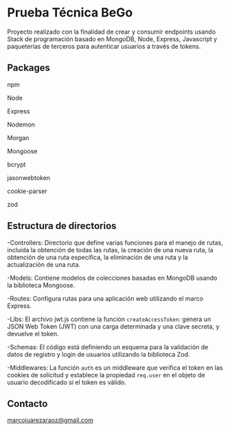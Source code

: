 # Prueba Técnica BeGo

Proyecto realizado con la finalidad de crear y consumir endpoints usando Stack de programación basado en MongoDB, Node, Express, Javascript y paqueterías de terceros para autenticar usuarios a través de tokens.

## Packages

npm

Node

Express

Nodemon

Morgan

Mongoose

bcrypt

jasonwebtoken

cookie-parser

zod


## Estructura de directorios

-Controllers: Directorio que define varias funciones para el manejo de rutas, incluida la obtención de todas las rutas, la creación de una nueva ruta, la obtención de una ruta específica, la eliminación de una ruta y la actualización de una ruta.

-Models: Contiene modelos de colecciones basadas en MongoDB usando la biblioteca Mongoose.

-Routes: Configura rutas para una aplicación web utilizando el marco Express.

-Libs: El archivo jwt.js contiene la función `createAccessToken`: genera un JSON Web Token (JWT) con una carga determinada y una clave secreta, y devuelve el token.

-Schemas: El código está definiendo un esquema para la validación de datos de registro y login de usuarios utilizando la biblioteca Zod.

-Middlewares: La función `auth` es un middleware que verifica el token en las cookies de solicitud y establece la propiedad `req.user` en el objeto de usuario decodificado si el token es válido.

## Contacto

marcojuarezaraoz@gmail.com

